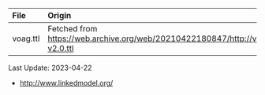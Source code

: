 | File                              | Origin                                                                                                                |
|:----------------------------------|:----------------------------------------------------------------------------------------------------------------------|
| voag.ttl                          | Fetched from <https://web.archive.org/web/20210422180847/http://voag.linkedmodel.org/2.0/schema/SCHEMA_voag-v2.0.ttl> |

Last Update: 2023-04-22

* <http://www.linkedmodel.org/>
